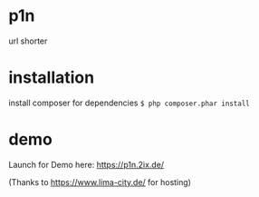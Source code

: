 # p1n
url shorter


# installation
install composer for dependencies
`$ php composer.phar install`

# demo
Launch for Demo here: https://p1n.2ix.de/

(Thanks to https://www.lima-city.de/ for hosting)


